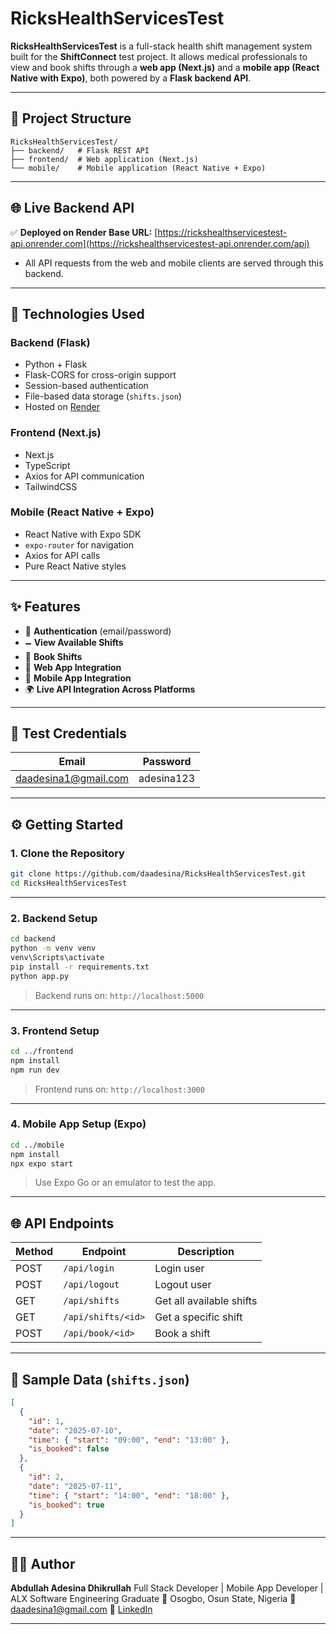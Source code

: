 # RicksHealthServicesTest

**RicksHealthServicesTest** is a full-stack health shift management system built for the **ShiftConnect** test project. It allows medical professionals to view and book shifts through a **web app (Next.js)** and a **mobile app (React Native with Expo)**, both powered by a **Flask backend API**.

---

## 📁 Project Structure

```
RicksHealthServicesTest/
├── backend/   # Flask REST API
├── frontend/  # Web application (Next.js)
└── mobile/    # Mobile application (React Native + Expo)
```

---

## 🌐 Live Backend API

✅ **Deployed on Render**
**Base URL:** [https://rickshealthservicestest-api.onrender.com](https://rickshealthservicestest-api.onrender.com/api)
- All API requests from the web and mobile clients are served through this backend.

---

## 🔧 Technologies Used

### Backend (Flask)

* Python + Flask
* Flask-CORS for cross-origin support
* Session-based authentication
* File-based data storage (`shifts.json`)
* Hosted on [Render](https://render.com)

### Frontend (Next.js)

* Next.js 
* TypeScript
* Axios for API communication
* TailwindCSS 

### Mobile (React Native + Expo)

* React Native with Expo SDK
* `expo-router` for navigation
* Axios for API calls
* Pure React Native styles

---

## ✨ Features

* 🔐 **Authentication** (email/password)
* 🗕️ **View Available Shifts**
* 📌 **Book Shifts**
* 💽 **Web App Integration**
* 📱 **Mobile App Integration**
* 🌍 **Live API Integration Across Platforms**

---

## 🔑 Test Credentials

| Email                                               | Password   |
| --------------------------------------------------- | ---------- |
| [daadesina1@gmail.com](mailto:daadesina1@gmail.com) | adesina123 |

---

## ⚙️ Getting Started

### 1. Clone the Repository

```bash
git clone https://github.com/daadesina/RicksHealthServicesTest.git
cd RicksHealthServicesTest
```

---

### 2. Backend Setup

```bash
cd backend
python -m venv venv
venv\Scripts\activate
pip install -r requirements.txt
python app.py
```

> Backend runs on: `http://localhost:5000`

---

### 3. Frontend Setup

```bash
cd ../frontend
npm install
npm run dev
```

> Frontend runs on: `http://localhost:3000`

---

### 4. Mobile App Setup (Expo)

```bash
cd ../mobile
npm install
npx expo start
```

> Use Expo Go or an emulator to test the app.

---

## 🌐 API Endpoints

| Method | Endpoint           | Description              |
| ------ | ------------------ | ------------------------ |
| POST   | `/api/login`       | Login user               |
| POST   | `/api/logout`      | Logout user              |
| GET    | `/api/shifts`      | Get all available shifts |
| GET    | `/api/shifts/<id>` | Get a specific shift     |
| POST   | `/api/book/<id>`   | Book a shift             |

---

## 📝 Sample Data (`shifts.json`)

```json
[
  {
    "id": 1,
    "date": "2025-07-10",
    "time": { "start": "09:00", "end": "13:00" },
    "is_booked": false
  },
  {
    "id": 2,
    "date": "2025-07-11",
    "time": { "start": "14:00", "end": "18:00" },
    "is_booked": true
  }
]
```

---

## 👨‍💻 Author

**Abdullah Adesina Dhikrullah**
Full Stack Developer | Mobile App Developer | ALX Software Engineering Graduate
📍 Osogbo, Osun State, Nigeria
📧 [daadesina1@gmail.com](mailto:daadesina1@gmail.com)
🔗 [LinkedIn](https://www.linkedin.com/in/abdullah-adesina-dhikrullah/)

---

